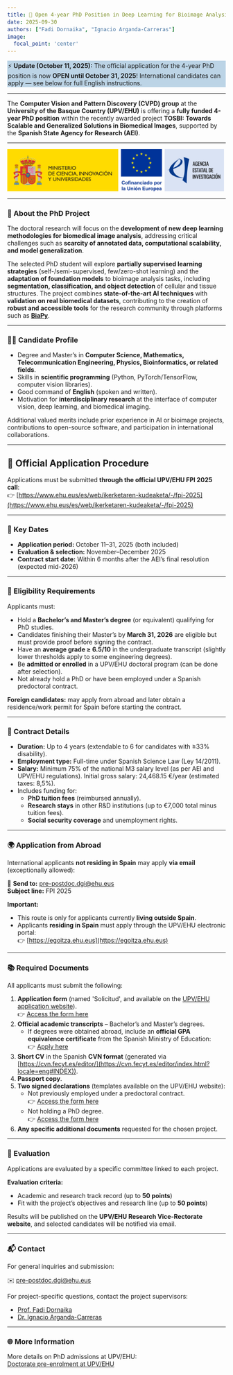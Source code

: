 ```yaml
---
title: 📢 Open 4-year PhD Position in Deep Learning for Bioimage Analysis!
date: 2025-09-30
authors: ["Fadi Dornaika", "Ignacio Arganda-Carreras"]
image:
  focal_point: 'center'
---
```


<div class="warning" style='padding:0.1em; background-color:#bcd4e6'>
<span>
⚡ <b>Update (October 11, 2025):</b>
The official application for the 4-year PhD position is now <b>OPEN until October 31, 2025</b>!  
International candidates can apply — see below for full English instructions. 
</span>
</div>


---

The **Computer Vision and Pattern Discovery (CVPD) group** at the **University of the Basque Country (UPV/EHU)** is offering a **fully funded 4-year PhD position** within the recently awarded project **TOSBI: Towards Scalable and Generalized Solutions in Biomedical Images**, supported by the **Spanish State Agency for Research (AEI)**.  

<!--more-->

---

<img src="MICIU_Cofinanciado_AEI_logo.jpg" alt="Spanish State Agency for Research (AEI) Logo" width="500">

---

### 🎯 About the PhD Project  

The doctoral research will focus on the **development of new deep learning methodologies for biomedical image analysis**, addressing critical challenges such as **scarcity of annotated data, computational scalability, and model generalization**.  

The selected PhD student will explore **partially supervised learning strategies** (self-/semi-supervised, few/zero-shot learning) and the **adaptation of foundation models** to bioimage analysis tasks, including **segmentation, classification, and object detection** of cellular and tissue structures. The project combines **state-of-the-art AI techniques** with **validation on real biomedical datasets**, contributing to the creation of **robust and accessible tools** for the research community through platforms such as [**BiaPy**](https://biapyx.github.io/).  

---

### 👩‍🎓 Candidate Profile  

- Degree and Master’s in **Computer Science, Mathematics, Telecommunication Engineering, Physics, Bioinformatics, or related fields**.  
- Skills in **scientific programming** (Python, PyTorch/TensorFlow, computer vision libraries).  
- Good command of **English** (spoken and written).  
- Motivation for **interdisciplinary research** at the interface of computer vision, deep learning, and biomedical imaging.  

Additional valued merits include prior experience in AI or bioimage projects, contributions to open-source software, and participation in international collaborations.  

---

## 📝 Official Application Procedure  

Applications must be submitted **through the official UPV/EHU FPI 2025 call**:  
👉 [https://www.ehu.eus/es/web/ikerketaren-kudeaketa/-/fpi-2025](https://www.ehu.eus/es/web/ikerketaren-kudeaketa/-/fpi-2025)

---

### 📅 Key Dates  

- **Application period:** October 11–31, 2025 (both included)  
- **Evaluation & selection:** November–December 2025  
- **Contract start date:** Within 6 months after the AEI’s final resolution (expected mid-2026)  

---

### 🧠 Eligibility Requirements  

Applicants must:  
- Hold a **Bachelor’s and Master’s degree** (or equivalent) qualifying for PhD studies.  
- Candidates finishing their Master’s by **March 31, 2026** are eligible but must provide proof before signing the contract.  
- Have an **average grade ≥ 6.5/10** in the undergraduate transcript (slightly lower thresholds apply to some engineering degrees).  
- Be **admitted or enrolled** in a UPV/EHU doctoral program (can be done after selection).  
- Not already hold a PhD or have been employed under a Spanish predoctoral contract.  

**Foreign candidates:** may apply from abroad and later obtain a residence/work permit for Spain before starting the contract.  

---

### 💼 Contract Details  

- **Duration:** Up to 4 years (extendable to 6 for candidates with ≥33% disability).  
- **Employment type:** Full-time under Spanish Science Law (Ley 14/2011).  
- **Salary:** Minimum 75% of the national M3 salary level (as per AEI and UPV/EHU regulations). Initial gross salary: 24,468.15 €/year (estimated taxes: 8,5%).
- Includes funding for:  
  - **PhD tuition fees** (reimbursed annually).
  - **Research stays** in other R&D institutions (up to €7,000 total minus tuition fees).
  - **Social security coverage** and unemployment rights.

---

### 🌍 Application from Abroad  

International applicants **not residing in Spain** may apply **via email** (exceptionally allowed):  

📧 **Send to:** pre-postdoc.dgi@ehu.eus  
**Subject line:** FPI 2025  

**Important:**  
- This route is only for applicants currently **living outside Spain**.  
- Applicants **residing in Spain** must apply through the UPV/EHU electronic portal:  
  👉 [https://egoitza.ehu.eus](https://egoitza.ehu.eus)  


---

### 📚 Required Documents  

All applicants must submit the following:  
1. **Application form** (named 'Solicitud', and available on the [UPV/EHU application website](https://www.ehu.eus/es/web/ikerketaren-kudeaketa/-/fpi-2025)).  
  👉 [Access the form here](https://www.ehu.eus/documents/2921038/66444703/Formulario+Solicitud_es_eus_en.pdf/c81803ad-70d9-2371-332e-db763fbdb8db?t=1760098024457)
2. **Official academic transcripts** – Bachelor’s and Master’s degrees.  
   - If degrees were obtained abroad, include an **official GPA equivalence certificate** from the Spanish Ministry of Education:  
     👉 [Apply here](https://sede.educacion.gob.es/sede/login/inicio.jjsp?idConvocatoria=818)  
3. **Short CV** in the Spanish **CVN format** (generated via [https://cvn.fecyt.es/editor/](https://cvn.fecyt.es/editor/index.html?locale=eng#INDEX)).  
4. **Passport copy**.  
5. **Two signed declarations** (templates available on the UPV/EHU website):  
   - Not previously employed under a predoctoral contract.  
     👉 [Access the form here](https://www.ehu.eus/documents/2921038/66444703/Declaracion+responsable+otras+ayudas_es_eus_en.pdf/a691a7fe-efd1-3e34-39c5-f087aa9b10c6?t=1760359413974)
   - Not holding a PhD degree.  
     👉 [Access the form here](https://www.ehu.eus/documents/2921038/66444703/Declaracion+responsable+no+doctor_es_eus_en.pdf/cdd8e325-4e1f-3bd7-aaeb-dd8de4171c98?t=1760359355314)  
6. **Any specific additional documents** requested for the chosen project.  

---

### 🧩 Evaluation  

Applications are evaluated by a specific committee linked to each project.  

**Evaluation criteria:**  
- Academic and research track record (up to **50 points**)  
- Fit with the project’s objectives and research line (up to **50 points**)  

Results will be published on the **UPV/EHU Research Vice-Rectorate website**, and selected candidates will be notified via email.  

---

### 📬 Contact  

For general inquiries and submission:

✉️ [pre-postdoc.dgi@ehu.eus​](mailto:pre-postdoc.dgi@ehu.eus​)

For project-specific questions, contact the project supervisors:
- [Prof. Fadi Dornaika](mailto:fadi.dornaika@ehu.eus)  
- [Dr. Ignacio Arganda-Carreras](mailto:ignacio.arganda@ehu.eus)  

---

### 🌐 More Information  

More details on PhD admissions at UPV/EHU:  
[Doctorate pre-enrolment at UPV/EHU](https://www.ehu.eus/en/web/doktorego-eskola/doctorate-pre-enrolment)
